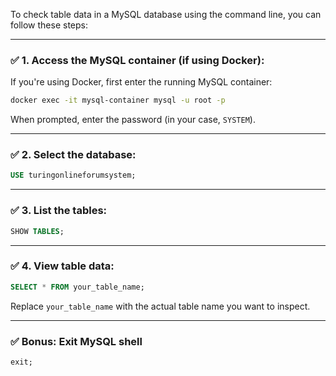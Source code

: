 To check table data in a MySQL database using the command line, you can follow these steps:

---

### ✅ **1. Access the MySQL container (if using Docker):**
If you're using Docker, first enter the running MySQL container:

```bash
docker exec -it mysql-container mysql -u root -p
```

When prompted, enter the password (in your case, `SYSTEM`).

---

### ✅ **2. Select the database:**
```sql
USE turingonlineforumsystem;
```

---

### ✅ **3. List the tables:**
```sql
SHOW TABLES;
```

---

### ✅ **4. View table data:**
```sql
SELECT * FROM your_table_name;
```

Replace `your_table_name` with the actual table name you want to inspect.

---

### ✅ Bonus: Exit MySQL shell
```sql
exit;
```

